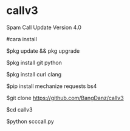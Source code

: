 # callv3
Spam Call Update Version 4.0


#cara install

$pkg update && pkg upgrade

$pkg install git python

$pkg install curl clang

$pip install mechanize requests bs4

$git clone https://github.com/BangDanz/callv3

$cd callv3

$python scccall.py
